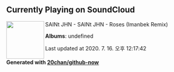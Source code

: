 ## Currently Playing on SoundCloud

[<img align="left" width="100" src="https://i1.sndcdn.com/artworks-000596249969-hovmmz-t120x120.jpg">](https://soundcloud.com/saintjhn/saint-jhn-roses-imanbek-remix)

SAINt JHN - SAINt JHN - Roses (Imanbek Remix)

**Albums**: undefined

Last updated at 2020. 7. 16. 오후 12:17:42

#### Generated with [20chan/github-now](https://github.com/20chan/github-now)


<!--
**20chan/20chan** is a ✨ _special_ ✨ repository because its `README.md` (this file) appears on your GitHub profile.

Here are some ideas to get you started:

- 🔭 I’m currently working on ...
- 🌱 I’m currently learning ...
- 👯 I’m looking to collaborate on ...
- 🤔 I’m looking for help with ...
- 💬 Ask me about ...
- 📫 How to reach me: ...
- 😄 Pronouns: ...
- ⚡ Fun fact: ...
-->
